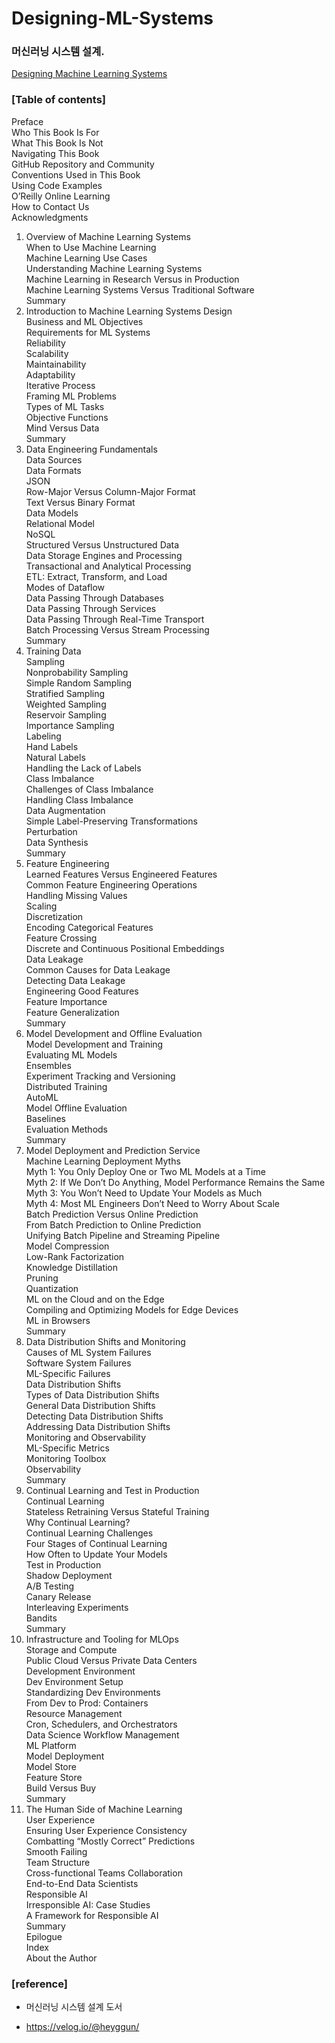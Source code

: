 # Designing-ML-Systems   
### 머신러닝 시스템 설계.   
[Designing Machine Learning Systems](https://www.oreilly.com/library/view/designing-machine-learning/9781098107956/ )    

### [Table of contents]
Preface   
Who This Book Is For   
What This Book Is Not   
Navigating This Book    
GitHub Repository and Community   
Conventions Used in This Book   
Using Code Examples   
O’Reilly Online Learning   
How to Contact Us   
Acknowledgments   
1. Overview of Machine Learning Systems  
When to Use Machine Learning   
Machine Learning Use Cases  
Understanding Machine Learning Systems   
Machine Learning in Research Versus in Production   
Machine Learning Systems Versus Traditional Software   
Summary  
2. Introduction to Machine Learning Systems Design   
Business and ML Objectives  
Requirements for ML Systems   
Reliability  
Scalability  
Maintainability  
Adaptability  
Iterative Process  
Framing ML Problems  
Types of ML Tasks  
Objective Functions  
Mind Versus Data  
Summary  
3. Data Engineering Fundamentals  
Data Sources  
Data Formats  
JSON  
Row-Major Versus Column-Major Format  
Text Versus Binary Format  
Data Models  
Relational Model  
NoSQL  
Structured Versus Unstructured Data  
Data Storage Engines and Processing  
Transactional and Analytical Processing  
ETL: Extract, Transform, and Load  
Modes of Dataflow  
Data Passing Through Databases  
Data Passing Through Services  
Data Passing Through Real-Time Transport  
Batch Processing Versus Stream Processing  
Summary  
4. Training Data  
Sampling  
Nonprobability Sampling  
Simple Random Sampling  
Stratified Sampling  
Weighted Sampling  
Reservoir Sampling  
Importance Sampling  
Labeling  
Hand Labels  
Natural Labels  
Handling the Lack of Labels  
Class Imbalance  
Challenges of Class Imbalance  
Handling Class Imbalance  
Data Augmentation  
Simple Label-Preserving Transformations  
Perturbation  
Data Synthesis  
Summary  
5. Feature Engineering  
Learned Features Versus Engineered Features  
Common Feature Engineering Operations  
Handling Missing Values  
Scaling  
Discretization  
Encoding Categorical Features  
Feature Crossing  
Discrete and Continuous Positional Embeddings  
Data Leakage  
Common Causes for Data Leakage  
Detecting Data Leakage  
Engineering Good Features  
Feature Importance  
Feature Generalization  
Summary  
6. Model Development and Offline Evaluation  
Model Development and Training  
Evaluating ML Models  
Ensembles  
Experiment Tracking and Versioning  
Distributed Training  
AutoML  
Model Offline Evaluation  
Baselines  
Evaluation Methods  
Summary  
7. Model Deployment and Prediction Service  
Machine Learning Deployment Myths  
Myth 1: You Only Deploy One or Two ML Models at a Time  
Myth 2: If We Don’t Do Anything, Model Performance Remains the Same  
Myth 3: You Won’t Need to Update Your Models as Much  
Myth 4: Most ML Engineers Don’t Need to Worry About Scale  
Batch Prediction Versus Online Prediction  
From Batch Prediction to Online Prediction  
Unifying Batch Pipeline and Streaming Pipeline  
Model Compression  
Low-Rank Factorization  
Knowledge Distillation  
Pruning  
Quantization  
ML on the Cloud and on the Edge  
Compiling and Optimizing Models for Edge Devices  
ML in Browsers  
Summary  
8. Data Distribution Shifts and Monitoring  
Causes of ML System Failures  
Software System Failures  
ML-Specific Failures  
Data Distribution Shifts  
Types of Data Distribution Shifts  
General Data Distribution Shifts  
Detecting Data Distribution Shifts  
Addressing Data Distribution Shifts  
Monitoring and Observability  
ML-Specific Metrics  
Monitoring Toolbox  
Observability  
Summary  
9. Continual Learning and Test in Production  
Continual Learning  
Stateless Retraining Versus Stateful Training  
Why Continual Learning?  
Continual Learning Challenges  
Four Stages of Continual Learning  
How Often to Update Your Models  
Test in Production  
Shadow Deployment  
A/B Testing  
Canary Release  
Interleaving Experiments  
Bandits  
Summary  
10. Infrastructure and Tooling for MLOps  
Storage and Compute  
Public Cloud Versus Private Data Centers  
Development Environment  
Dev Environment Setup  
Standardizing Dev Environments  
From Dev to Prod: Containers  
Resource Management   
Cron, Schedulers, and Orchestrators  
Data Science Workflow Management  
ML Platform  
Model Deployment  
Model Store  
Feature Store  
Build Versus Buy  
Summary  
11. The Human Side of Machine Learning  
User Experience  
Ensuring User Experience Consistency  
Combatting “Mostly Correct” Predictions  
Smooth Failing  
Team Structure  
Cross-functional Teams Collaboration  
End-to-End Data Scientists  
Responsible AI  
Irresponsible AI: Case Studies  
A Framework for Responsible AI  
Summary  
Epilogue  
Index  
About the Author  


### [reference]


- 머신러닝 시스템 설계 도서

- https://velog.io/@heyggun/